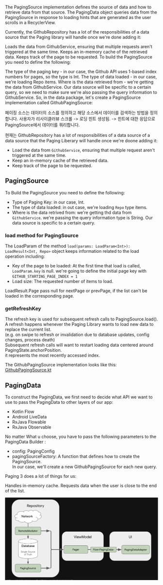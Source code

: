 The PagingSource implementation defines the source of data and how to retrieve data from that
source.
The PagingData object queries data from the PagingSource in response to loading hints that are
generated as the user scrolls in a RecyclerView.

Currently, the GithubRepository has a lot of the responsibilities of a data source that the Paging
library will handle once we're done adding it:

Loads the data from GithubService, ensuring that multiple requests aren't triggered at the same
time.
Keeps an in-memory cache of the retrieved data.
Keeps track of the page to be requested.
To build the PagingSource you need to define the following:

The type of the paging key - in our case, the Github API uses 1-based index numbers for pages, so
the type is Int.
The type of data loaded - in our case, we're loading Repo items.
Where is the data retrieved from - we're getting the data from GithubService. Our data source will
be specific to a certain query,
so we need to make sure we're also passing the query information to GithubService.
So, in the data package, let's create a PagingSource implementation called GithubPagingSource:

페이징 소스는 데이터의 소스를 정의하고 해당 소스에서 데이터를 검색하는 방법을 정의합니다.
사용자가 리사이클러뷰 스크롤 -> 로딩 힌트 생성됨. -> 힌트에 대한 응답으로 PagingSource에서 데이터를 쿼리합니다.

현재는 GithubRepository has a lot of responsibilities of a data source of a data source that the Paging
Liberary will handle once we're doone adding it:

* Load the data from `GithubService`, ensuring that multiple request aren't triggered at the same
  time.
* Keep an in-memory cache of the retrieved data.
* Keep track of the page to be requested.

## PagingSource

To Build the PagingSource you need to define the following:

* Type of Paging Key: in our case, Int.
* The type of data loaded: in out case, we're loading `Repo` type items.
* Where is the data retrived from: we're getting thd data from `GithubService`.
  we're passing the query information type is String. Our data source is specific to a certain
  query.

### load method for PagingSource

The LoadParam of the method `load(params: LoadParam<Int>): LoadResult<Int, Repo>` object keeps
information related to the load operation including:

* Key of the page to be loaded: At the first time that load is called, `LoadParam.key` is null.
  we're going to define the initial page key with `GITHUB_STARTING_PAGE_INDEX = 1`
* Load size: The requested number of items to load.

LoadResult.Page pass null for nextPage or prevPage, if the list can't be loaded in the corresponding
page.

### getRefreshKey

The refresh key is used for subsequent refresh calls to PagingSource.load().   
A refresh happens whenever the Paging Library wants to load new data to replace the current list.  
(e.g. on swipe to refresh or invalidation due to database updates, config changes, process death)  
Subsequent refresh calls will want to restart loading data centered around
PagingState.anchorPosition.  
it represents the most recently accessed index.

The GithubPagingSource implementation looks like this:
[GithubPagingSource.kt](../data/GithubPagingSource.kt)

## PagingData

To construct the PagingData, we first need to decide what API we want to use to pass the PagingData
to other layers of our app:

* Kotlin Flow
* Android LiveData
* RxJava Flowable
* RxJava Observable

No matter What u choose, you have to pass the following parameters to the PagingData Builder :

* config: PagingConfig
* pagingSourceFactory: A function that defines how to create the PagingSource.  
  In our case, we'll create a new GithubPagingSource for each new query.

Paging 3 does a lot of things for us:

Handles in-memory cache.
Requests data when the user is close to the end of the list.






![img.png](Paging-RemoteMediator.png)

